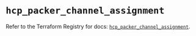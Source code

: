 # `hcp_packer_channel_assignment`

Refer to the Terraform Registry for docs: [`hcp_packer_channel_assignment`](https://registry.terraform.io/providers/hashicorp/hcp/0.95.1/docs/resources/packer_channel_assignment).
